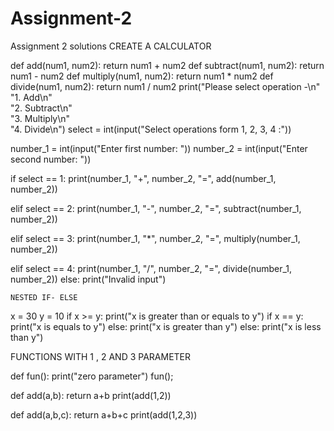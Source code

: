 # Assignment-2
Assignment 2 solutions
CREATE A CALCULATOR

def add(num1, num2):
    return num1 + num2
def subtract(num1, num2):
    return num1 - num2
def multiply(num1, num2):
    return num1 * num2
def divide(num1, num2):
    return num1 / num2
print("Please select operation -\n" \
        "1. Add\n" \
        "2. Subtract\n" \
        "3. Multiply\n" \
        "4. Divide\n")
select = int(input("Select operations form 1, 2, 3, 4 :"))
  
number_1 = int(input("Enter first number: "))
number_2 = int(input("Enter second number: "))
  
if select == 1:
    print(number_1, "+", number_2, "=",
                    add(number_1, number_2))
  
elif select == 2:
    print(number_1, "-", number_2, "=",
                    subtract(number_1, number_2))
  
elif select == 3:
    print(number_1, "*", number_2, "=",
                    multiply(number_1, number_2))
  
elif select == 4:
    print(number_1, "/", number_2, "=",
                    divide(number_1, number_2))
else:
    print("Invalid input")
    
    
    NESTED IF- ELSE
    
x = 30
y = 10
if x >= y:
    print("x is greater than or equals to y")
    if x == y:
        print("x is equals to y")
    else:
        print("x is greater than y")
else:
    print("x is less than y")

FUNCTIONS WITH 1 , 2 AND 3 PARAMETER

def fun():
	print("zero parameter")
fun();

def add(a,b):
	return a+b
print(add(1,2))

def add(a,b,c):
	return a+b+c
print(add(1,2,3))
     
